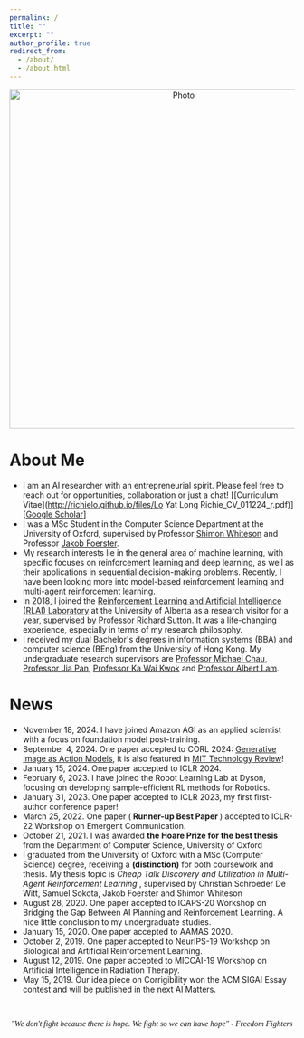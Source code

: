 ```yaml
---
permalink: /
title: ""
excerpt: ""
author_profile: true
redirect_from:
  - /about/
  - /about.html
---
```


<p align="center">
  <img src="https://richielo.github.io/images/hk_bf.gif?raw=true" alt="Photo" style="width: 600px;"/>
</p>

# About Me
* I am an AI researcher with an entrepreneurial spirit. Please feel free to reach out for opportunities, collaboration or just a chat! [[Curriculum Vitae](http://richielo.github.io/files/Lo Yat Long Richie_CV_011224_r.pdf)] [[Google Scholar](https://scholar.google.com/citations?user=LdSbeqkAAAAJ&hl=en&oi=ao)]
* I was a MSc Student in the Computer Science Department at the University of Oxford, supervised by Professor [Shimon Whiteson](https://whirl.cs.ox.ac.uk/) and Professor [Jakob Foerster](https://www.jakobfoerster.com/).
* My research interests lie in the general area of machine learning, with specific focuses on reinforcement learning and deep learning, as well as their applications in sequential decision-making problems. Recently, I have been looking more into model-based reinforcement learning and multi-agent reinforcement learning.
* In 2018, I joined the [Reinforcement Learning and Artificial Intelligence (RLAI) Laboratory](http://rlai.ualberta.ca/) at the University of Alberta as a research visitor for a year, supervised by [Professor Richard Sutton](http://incompleteideas.net/). It was a life-changing experience, especially in terms of my research philosophy.
* I received my dual Bachelor's degrees in information systems (BBA) and computer science (BEng) from the University of Hong Kong. My undergraduate research supervisors are [Professor Michael Chau](https://pweb.fbe.hku.hk/~mchau/), [Professor Jia Pan](https://sites.google.com/site/panjia/), [Professor Ka Wai Kwok](https://web.hku.hk/~kwokkw/) and [Professor Albert Lam](https://www.eee.hku.hk/~ayslam/).

# News
* November 18, 2024. I have joined Amazon AGI as an applied scientist with a focus on foundation model post-training.
* September 4, 2024. One paper accepted to CORL 2024:  [Generative Image as Action Models](https://genima-robot.github.io/), it is also featured in [MIT Technology Review](https://www.technologyreview.com/2024/10/03/1104958/ai-generated-images-can-teach-robots-how-to-act/)!
* January 15, 2024. One paper accepted to ICLR 2024.
* February 6, 2023. I have joined the Robot Learning Lab at Dyson, focusing on developing sample-efficient RL methods for Robotics.
* January 31, 2023. One paper accepted to ICLR 2023, my first first-author conference paper!
* March 25, 2022. One paper (<b> Runner-up Best Paper </b>) accepted to ICLR-22 Workshop on Emergent Communication.
* October 21, 2021. I was awarded <b> the Hoare Prize for the best thesis </b> from the Department of Computer Science, University of Oxford
* I graduated from the University of Oxford with a MSc (Computer Science) degree, receiving a <b>(distinction)</b> for both coursework and thesis. My thesis topic is <i> Cheap Talk Discovery and Utilization in Multi-Agent Reinforcement Learning </i>, supervised by Christian Schroeder De Witt, Samuel Sokota, Jakob Foerster and Shimon Whiteson
* August 28, 2020. One paper accepted to ICAPS-20 Workshop on Bridging the Gap Between AI Planning and Reinforcement Learning. A nice little conclusion to my undergraduate studies.
* January 15, 2020. One paper accepted to AAMAS 2020.
* October 2, 2019. One paper accepted to NeurIPS-19 Workshop on Biological and Artificial Reinforcement Learning.
* August 12, 2019. One paper accepted to MICCAI-19 Workshop on Artificial Intelligence in Radiation Therapy.
* May 15, 2019. Our idea piece on Corrigibility won the ACM SIGAI Essay contest and will be published in the next AI Matters.


<br>
<p align="center" style="font-family:cursive">
<i> "We don't fight because there is hope. We fight so we can have hope" - Freedom Fighters</i>
</p>
